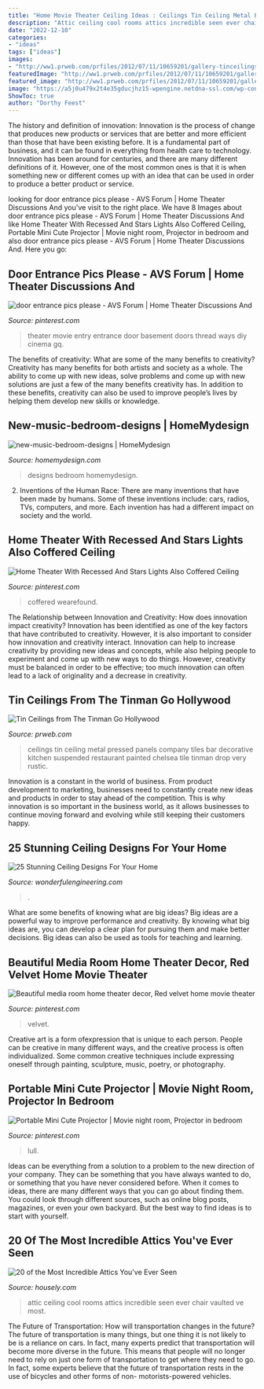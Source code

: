 ```yaml
---
title: "Home Movie Theater Ceiling Ideas : Ceilings Tin Ceiling Metal Pressed Panels Company Tiles Bar Decorative Kitchen Suspended Restaurant Painted Chelsea Tile Tinman Drop Very Rustic"
description: "Attic ceiling cool rooms attics incredible seen ever chair vaulted ve most"
date: "2022-12-10"
categories:
- "ideas"
tags: ["ideas"]
images:
- "http://ww1.prweb.com/prfiles/2012/07/11/10659201/gallery-tinceilings8.jpg"
featuredImage: "http://ww1.prweb.com/prfiles/2012/07/11/10659201/gallery-tinceilings8.jpg"
featured_image: "http://ww1.prweb.com/prfiles/2012/07/11/10659201/gallery-tinceilings8.jpg"
image: "https://a5j0u479x2t4e35gducjhz15-wpengine.netdna-ssl.com/wp-content/uploads/2015/04/cool-attic-rooms-with-armchair-and-branches-with-floor-lamp-and-leather-chair-plus-ottoman-and-track-lighting-also-vaulted-ceiling-for-eclectic-home-theater-design-915x605.jpg"
ShowToc: true
author: "Dorthy Feest"
---
```



The history and definition of innovation:
Innovation is the process of change that produces new products or services that are better and more efficient than those that have been existing before. It is a fundamental part of business, and it can be found in everything from health care to technology. Innovation has been around for centuries, and there are many different definitions of it. However, one of the most common ones is that it is when something new or different comes up with an idea that can be used in order to produce a better product or service.

	

		
looking for door entrance pics please - AVS Forum | Home Theater Discussions And you've visit to the right place. We have 8 Images about door entrance pics please - AVS Forum | Home Theater Discussions And like Home Theater With Recessed And Stars Lights Also Coffered Ceiling, Portable Mini Cute Projector | Movie night room, Projector in bedroom and also door entrance pics please - AVS Forum | Home Theater Discussions And. Here you go:
		
    
## Door Entrance Pics Please - AVS Forum | Home Theater Discussions And

<img loading=lazy src="https://i.pinimg.com/736x/48/79/21/4879216abd3dfc4abad25560e3d3a9ca--entertainment-room-movie-theater.jpg" onerror="this.onerror=null;this.src='https://tse1.mm.bing.net/th?id=OIP.hbzjSyvyhLtPhRVf9FpnegHaKf&amp;pid=15.1';" alt="door entrance pics please - AVS Forum | Home Theater Discussions And">

_Source: pinterest.com_

>theater movie entry entrance door basement doors thread ways diy cinema gq. 

	

The benefits of creativity: What are some of the many benefits to creativity?
Creativity has many benefits for both artists and society as a whole. The ability to come up with new ideas, solve problems and come up with new solutions are just a few of the many benefits creativity has. In addition to these benefits, creativity can also be used to improve people’s lives by helping them develop new skills or knowledge.

    
## New-music-bedroom-designs | HomeMydesign

<img loading=lazy src="https://homemydesign.com/wp-content/uploads/2013/03/new-music-bedroom-designs.jpg" onerror="this.onerror=null;this.src='https://tse4.mm.bing.net/th?id=OIP.oKdX78rCxX7TdXtD-IQA5wHaF9&amp;pid=15.1';" alt="new-music-bedroom-designs | HomeMydesign">

_Source: homemydesign.com_

>designs bedroom homemydesign. 

	

2. Inventions of the Human Race:
There are many inventions that have been made by humans. Some of these inventions include: cars, radios, TVs, computers, and more. Each invention has had a different impact on society and the world.

    
## Home Theater With Recessed And Stars Lights Also Coffered Ceiling

<img loading=lazy src="https://i.pinimg.com/736x/1e/36/7c/1e367c2a7086d3cf590b31298d7b9105.jpg" onerror="this.onerror=null;this.src='https://tse1.mm.bing.net/th?id=OIP.t-sZ_jBDeuvUao_HTawwvQHaE7&amp;pid=15.1';" alt="Home Theater With Recessed And Stars Lights Also Coffered Ceiling">

_Source: pinterest.com_

>coffered wearefound. 

	

The Relationship between Innovation and Creativity: How does innovation impact creativity?
Innovation has been identified as one of the key factors that have contributed to creativity. However, it is also important to consider how innovation and creativity interact. Innovation can help to increase creativity by providing new ideas and concepts, while also helping people to experiment and come up with new ways to do things. However, creativity must be balanced in order to be effective; too much innovation can often lead to a lack of originality and a decrease in creativity.

    
## Tin Ceilings From The Tinman Go Hollywood

<img loading=lazy src="http://ww1.prweb.com/prfiles/2012/07/11/10659201/gallery-tinceilings8.jpg" onerror="this.onerror=null;this.src='https://tse3.mm.bing.net/th?id=OIP.cdYXI6qKyh-R58OZEsxexwHaFj&amp;pid=15.1';" alt="Tin Ceilings from The Tinman Go Hollywood">

_Source: prweb.com_

>ceilings tin ceiling metal pressed panels company tiles bar decorative kitchen suspended restaurant painted chelsea tile tinman drop very rustic. 

	

Innovation is a constant in the world of business. From product development to marketing, businesses need to constantly create new ideas and products in order to stay ahead of the competition. This is why innovation is so important in the business world, as it allows businesses to continue moving forward and evolving while still keeping their customers happy.

    
## 25 Stunning Ceiling Designs For Your Home

<img loading=lazy src="https://wonderfulengineering.com/wp-content/uploads/2014/09/25-stunning-ceiling-design-ideas-31-610x813.jpg" onerror="this.onerror=null;this.src='https://tse4.mm.bing.net/th?id=OIP.0QS-NOvIafod8GqWhT2jCgHaJ3&amp;pid=15.1';" alt="25 Stunning Ceiling Designs For Your Home">

_Source: wonderfulengineering.com_

>. 

	

What are some benefits of knowing what are big ideas?
Big ideas are a powerful way to improve performance and creativity. By knowing what big ideas are, you can develop a clear plan for pursuing them and make better decisions. Big ideas can also be used as tools for teaching and learning.

    
## Beautiful Media Room Home Theater Decor, Red Velvet Home Movie Theater

<img loading=lazy src="https://i.pinimg.com/736x/9f/e4/37/9fe4371455d6f7bd8c890c23e57ff9b2.jpg" onerror="this.onerror=null;this.src='https://tse4.mm.bing.net/th?id=OIP.Fq5qpjx4hRBUtdvqekBJMQHaFf&amp;pid=15.1';" alt="Beautiful media room home theater decor, Red velvet home movie theater">

_Source: pinterest.com_

>velvet. 

	

Creative art is a form ofexpression that is unique to each person. People can be creative in many different ways, and the creative process is often individualized. Some common creative techniques include expressing oneself through painting, sculpture, music, poetry, or photography.

    
## Portable Mini Cute Projector | Movie Night Room, Projector In Bedroom

<img loading=lazy src="https://i.pinimg.com/736x/a2/56/64/a25664188658ef9a6006221ddd1d61c9.jpg" onerror="this.onerror=null;this.src='https://tse4.mm.bing.net/th?id=OIP.qVapJvs3KExJHGm1ktNNyQHaIe&amp;pid=15.1';" alt="Portable Mini Cute Projector | Movie night room, Projector in bedroom">

_Source: pinterest.com_

>lull. 

	

Ideas can be everything from a solution to a problem to the new direction of your company. They can be something that you have always wanted to do, or something that you have never considered before. When it comes to ideas, there are many different ways that you can go about finding them. You could look through different sources, such as online blog posts, magazines, or even your own backyard. But the best way to find ideas is to start with yourself.

    
## 20 Of The Most Incredible Attics You&#039;ve Ever Seen

<img loading=lazy src="https://a5j0u479x2t4e35gducjhz15-wpengine.netdna-ssl.com/wp-content/uploads/2015/04/cool-attic-rooms-with-armchair-and-branches-with-floor-lamp-and-leather-chair-plus-ottoman-and-track-lighting-also-vaulted-ceiling-for-eclectic-home-theater-design-915x605.jpg" onerror="this.onerror=null;this.src='https://tse1.mm.bing.net/th?id=OIP.20bsKY4ndOD8f7BrcdRDlAHaE5&amp;pid=15.1';" alt="20 of the Most Incredible Attics You&#039;ve Ever Seen">

_Source: housely.com_

>attic ceiling cool rooms attics incredible seen ever chair vaulted ve most. 

	

The Future of Transportation: How will transportation changes in the future?
The future of transportation is many things, but one thing it is not likely to be is a reliance on cars. In fact, many experts predict that transportation will become more diverse in the future. This means that people will no longer need to rely on just one form of transportation to get where they need to go. In fact, some experts believe that the future of transportation rests in the use of bicycles and other forms of non- motorists-powered vehicles.

